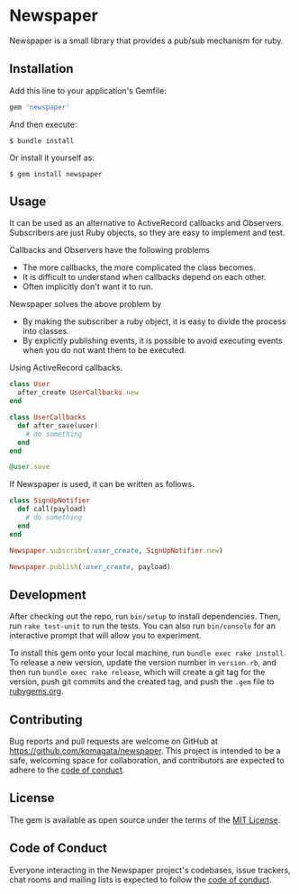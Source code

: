 # Newspaper

Newspaper is a small library that provides a pub/sub mechanism for ruby.

## Installation

Add this line to your application's Gemfile:

```ruby
gem 'newspaper'
```

And then execute:

    $ bundle install

Or install it yourself as:

    $ gem install newspaper

## Usage

It can be used as an alternative to ActiveRecord callbacks and Observers. Subscribers are just Ruby objects, so they are easy to implement and test.

Callbacks and Observers have the following problems

- The more callbacks, the more complicated the class becomes.
- It is difficult to understand when callbacks depend on each other.
- Often implicitly don't want it to run.

Newspaper solves the above problem by

- By making the subscriber a ruby object, it is easy to divide the process into classes.
- By explicitly publishing events, it is possible to avoid executing events when you do not want them to be executed.

Using ActiveRecord callbacks.

```ruby
class User
  after_create UserCallbacks.new
end

class UserCallbacks
  def after_save(user)
    # do something
  end
end

@user.save
```

If Newspaper is used, it can be written as follows.

```ruby
class SignUpNotifier
  def call(payload)
    # do something
  end
end

Newspaper.subscribe(:user_create, SignUpNotifier.new)

Newspaper.publish(:user_create, payload)
```

## Development

After checking out the repo, run `bin/setup` to install dependencies. Then, run `rake test-unit` to run the tests. You can also run `bin/console` for an interactive prompt that will allow you to experiment.

To install this gem onto your local machine, run `bundle exec rake install`. To release a new version, update the version number in `version.rb`, and then run `bundle exec rake release`, which will create a git tag for the version, push git commits and the created tag, and push the `.gem` file to [rubygems.org](https://rubygems.org).

## Contributing

Bug reports and pull requests are welcome on GitHub at https://github.com/komagata/newspaper. This project is intended to be a safe, welcoming space for collaboration, and contributors are expected to adhere to the [code of conduct](https://github.com/komagata/newspaper/blob/main/CODE_OF_CONDUCT.md).

## License

The gem is available as open source under the terms of the [MIT License](https://opensource.org/licenses/MIT).

## Code of Conduct

Everyone interacting in the Newspaper project's codebases, issue trackers, chat rooms and mailing lists is expected to follow the [code of conduct](https://github.com/komagata/newspaper/blob/main/CODE_OF_CONDUCT.md).
